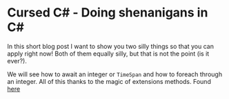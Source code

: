 # Cursed C# - Doing shenanigans in C#

In this short blog post I want to show you two silly things so that you can apply right now! Both of them equally silly, but that is not the point (is it ever?).

We will see how to await an integer or `TimeSpan` and how to foreach through an integer. All of this thanks to the magic of extensions methods.
Found [here](https://steven-giesel.com/blogPost/5360d1c3-89f6-4a08-9ee3-6ddbe1b44236)